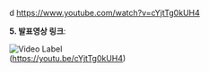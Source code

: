 d
https://www.youtube.com/watch?v=cYjtTg0kUH4



**5. 발표영상 링크**:  

![Video Label](http://img.youtube.com/vi/cYjtTg0kUH4/0.jpg) <br>
(https://youtu.be/cYjtTg0kUH4)

